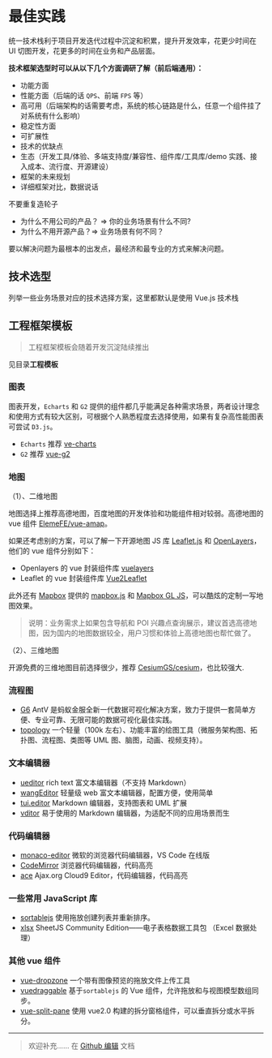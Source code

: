 # 最佳实践

统一技术栈利于项目开发迭代过程中沉淀和积累，提升开发效率，花更少时间在 UI 切图开发，花更多的时间在业务和产品层面。

**技术框架选型时可以从以下几个方面调研了解（前后端通用）：**

- 功能方面
- 性能方面（后端的话 `QPS`、前端 `FPS` 等）
- 高可用（后端架构的话需要考虑，系统的核心链路是什么，任意一个组件挂了对系统有什么影响）
- 稳定性方面
- 可扩展性
- 技术的优缺点
- 生态（开发工具/体验、多端支持度/兼容性、组件库/工具库/demo 实践、接入成本、流行度、开源建设）
- 框架的未来规划
- 详细框架对比，数据说话

不要重复造轮子

- 为什么不用公司的产品？ => 你的业务场景有什么不同?
- 为什么不用开源产品？=> 业务场景有何不同？

要以解决问题为最根本的出发点，最经济和最专业的方式来解决问题。

## 技术选型

列举一些业务场景对应的技术选择方案，这里都默认是使用 Vue.js 技术栈

## 工程框架模板

> 工程框架模板会随着开发沉淀陆续推出

见目录**工程模板**

### 图表

图表开发，`Echarts` 和 `G2` 提供的组件都几乎能满足各种需求场景，两者设计理念和使用方式有较大区别，可根据个人熟悉程度去选择使用，如果有复杂高性能图表可尝试 `D3.js`。

- `Echarts` 推荐 [ve-charts](https://github.com/vueblocks/ve-charts)
- `G2` 推荐 [vue-g2](https://github.com/wupeiwen/vue-g2)

### 地图

（1）、二维地图

地图选择上推荐高德地图，百度地图的开发体验和功能组件相对较弱。高德地图的 vue 组件 [ElemeFE/vue-amap](https://github.com/ElemeFE/vue-amap)。

如果还考虑别的方案，可以了解一下开源地图 JS 库 [Leaflet.js](https://github.com/Leaflet/Leaflet) 和 [OpenLayers](https://github.com/openlayers/openlayers)，他们的 vue 组件分别如下：

- Openlayers 的 vue 封装组件库 [vuelayers](https://github.com/ghettovoice/vuelayers)
- Leaflet 的 vue 封装组件库 [Vue2Leaflet](https://github.com/vue-leaflet/Vue2Leaflet)

此外还有 [Mapbox](https://www.mapbox.com/) 提供的 [mapbox.js](https://docs.mapbox.com/mapbox.js/api/v3.3.1/) 和 [Mapbox GL JS](https://docs.mapbox.com/mapbox-gl-js/)，可以酷炫的定制一写地图效果。

> 说明：业务需求上如果包含导航和 POI 兴趣点查询展示，建议首选高德地图，因为国内的地图数据较全，用户习惯和体验上高德地图也帮忙做了。

（2）、三维地图

开源免费的三维地图目前选择很少，推荐 [CesiumGS/cesium](https://github.com/CesiumGS/cesium)，也比较强大.

### 流程图

- [G6](https://g6.antv.vision/zh/examples/gallery) AntV 是蚂蚁金服全新一代数据可视化解决方案，致力于提供一套简单方便、专业可靠、无限可能的数据可视化最佳实践。
- [topology](https://github.com/le5le-com/topology) 一个轻量（100k 左右）、功能丰富的绘图工具（微服务架构图、拓扑图、流程图、类图等 UML 图、脑图，动画、视频支持）。

### 文本编辑器

- [ueditor](https://github.com/fex-team/ueditor) rich text 富文本编辑器（不支持 Markdown）
- [wangEditor](https://github.com/wangeditor-team/wangEditor) 轻量级 web 富文本编辑器，配置方便，使用简单
- [tui.editor](https://github.com/nhn/tui.editor) Markdown 编辑器，支持图表和 UML 扩展
- [vditor](https://github.com/Vanessa219/vditor) 易于使用的 Markdown 编辑器，为适配不同的应用场景而生

### 代码编辑器

- [monaco-editor](https://github.com/microsoft/monaco-editor) 微软的浏览器代码编辑器，VS Code 在线版
- [CodeMirror](https://github.com/codemirror/CodeMirror) 浏览器代码编辑器，代码高亮
- [ace](https://github.com/ajaxorg/ace) Ajax.org Cloud9 Editor，代码编辑器，代码高亮

### 一些常用 JavaScript 库

- [sortablejs](https://github.com/SortableJS/sortablejs) 使用拖放创建列表并重新排序。
- [xlsx](https://github.com/SheetJS/sheetjs) SheetJS Community Edition——电子表格数据工具包 （Excel 数据处理）

### 其他 vue 组件

- [vue-dropzone](https://github.com/rowanwins/vue-dropzone) 一个带有图像预览的拖放文件上传工具
- [vuedraggable](https://github.com/SortableJS/Vue.Draggable) 基于`sortablejs` 的 Vue 组件，允许拖放和与视图模型数组同步。
- [vue-split-pane](https://github.com/PanJiaChen/vue-split-pane) 使用 vue2.0 构建的拆分窗格组件，可以垂直拆分或水平拆分。

---

> 欢迎补充…… 在 [Github 编辑](https://github.com/giscafer/sinokit/blob/master/docs/best-practise.md) 文档
